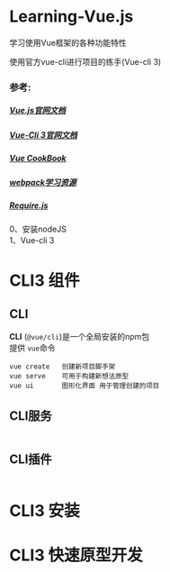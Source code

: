 # Learning-Vue.js
学习使用Vue框架的各种功能特性

使用官方vue-cli进行项目的练手(Vue-cli 3)

### 参考:
  ##### [Vue.js官网文档](https://cn.vuejs.org/v2/guide/)    
  ##### [Vue-Cli 3官网文档](https://cli.vuejs.org/zh/guide/)
  ##### [Vue CookBook](https://cn.vuejs.org/v2/cookbook/)  
  ##### [webpack学习资源](https://github.com/kraaas/webpack-tutorial-collection)  
  ##### [Require.js](http://www.requirejs.cn/)  
  
  0、安装nodeJS  
  1、Vue-cli 3
  # CLI3 组件
  ## CLI
  **CLI** (```@vue/cli```)是一个全局安装的npm包  
  提供 ```vue```命令    
  ```
  vue create   创建新项目脚手架
  vue serve    可用于构建新想法原型
  vue ui       图形化界面 用于管理创建的项目
  ```
  
  ## CLI服务
  
  ```
  
  ```
  
  ## CLI插件
  
  ```
  
  ```
  # CLI3 安装
  
  # CLI3 快速原型开发
  
  
